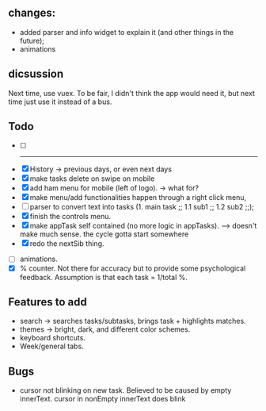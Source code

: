## changes:
- added parser and info widget to explain it (and other things in the future);
- animations
  

## dicsussion
<!-- - should "failed" state be done away with? Make the "failed" state apply to tasks that are not "done" by the end of the day? -->
Next time, use vuex. To be fair, I didn't think the app would need it, but next time just use it instead of a bus. 

## Todo 
- [ ] ---
- [x] History -> previous days, or even next days
- [x] make tasks delete on swipe on mobile
- [x] add ham menu for mobile (left of logo). -> what for?
- [x] make menu/add functionalities happen through a right click menu,
- [ ] parser to convert text into tasks (1. main task ;; 1.1 sub1 ;; 1.2 sub2 ;;);
- [x] finish the controls menu.
- [x] make appTask self contained (no more logic in appTasks). --> doesn't make much sense. the cycle gotta start somewhere
- [x] redo the nextSib thing.
<!-- - [ ] expirement with v-once on controls for performance. -->
- [ ] animations.
- [x] % counter. Not there for accuracy but to provide some psychological feedback. Assumption is that each task = 1/total %.

## Features to add
- search -> searches tasks/subtasks, brings task + highlights matches.
- themes -> bright, dark, and different color schemes.
- keyboard shortcuts.
- Week/general tabs.

## Bugs
- cursor not blinking on new task. Believed to be caused by empty innerText. cursor in nonEmpty innerText does blink
<!-- - cursor one letter behind when editing -->
